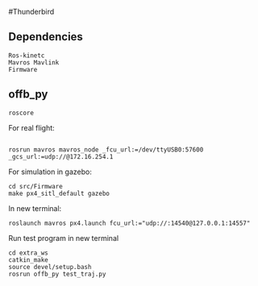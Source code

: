 #Thunderbird

## Dependencies
```
Ros-kinetc
Mavros Mavlink
Firmware

```



## offb_py
```
roscore

```

For real flight:
```

rosrun mavros mavros_node _fcu_url:=/dev/ttyUSB0:57600 _gcs_url:=udp://@172.16.254.1 
```


For simulation in gazebo:
```
cd src/Firmware
make px4_sitl_default gazebo
```

In new terminal:
```
roslaunch mavros px4.launch fcu_url:="udp://:14540@127.0.0.1:14557"

```

Run test program in new terminal
```
cd extra_ws
catkin_make
source devel/setup.bash
rosrun offb_py test_traj.py
```
 

